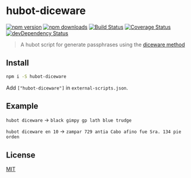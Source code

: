 # hubot-diceware

[![npm version](https://img.shields.io/npm/v/hubot-diceware.svg?style=flat-square)](https://www.npmjs.com/package/hubot-diceware)
[![npm downloads](https://img.shields.io/npm/dm/hubot-diceware.svg?style=flat-square)](https://www.npmjs.com/package/hubot-diceware)
[![Build Status](https://img.shields.io/travis/lgaticaq/hubot-diceware.svg?style=flat-square)](https://travis-ci.org/lgaticaq/hubot-diceware)
[![Coverage Status](https://img.shields.io/coveralls/lgaticaq/hubot-diceware/master.svg?style=flat-square)](https://coveralls.io/github/lgaticaq/hubot-diceware?branch=master)
[![devDependency Status](https://img.shields.io/david/dev/lgaticaq/hubot-diceware.svg?style=flat-square)](https://david-dm.org/lgaticaq/hubot-diceware#info=devDependencies)

> A hubot script for generate passphrases using the [diceware method](http://world.std.com/~reinhold/diceware.html)

## Install

```bash
npm i -S hubot-diceware
```

Add `["hubot-diceware"]` in `external-scripts.json`.

## Example

`hubot diceware` -> `black gimpy gp lath blue trudge`

`hubot diceware en 10` -> `zampar 729 antia Cabo afino fue Sra. 134 pie orden`

## License

[MIT](https://tldrlegal.com/license/mit-license)
